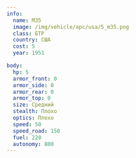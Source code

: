 ```yaml
---
info:
  name: M35
  image: /img/vehicle/apc/usa/5_m35.png
  class: БТР
  country: США
  cost: 5
  year: 1951

body:
  hp: 5
  armor_front: 0
  armor_side: 0
  armor_rear: 0
  armor_top: 0
  size: Средний
  stealth: Плохо
  optics: Плохо
  speed: 50
  speed_road: 150
  fuel: 220
  autonomy: 800
---
```

